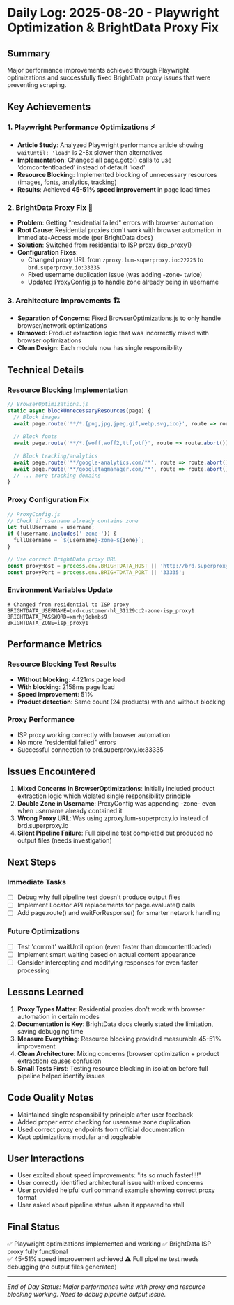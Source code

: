 # Daily Log: 2025-08-20 - Playwright Optimization & BrightData Proxy Fix

## Summary
Major performance improvements achieved through Playwright optimizations and successfully fixed BrightData proxy issues that were preventing scraping.

## Key Achievements

### 1. Playwright Performance Optimizations ⚡
- **Article Study**: Analyzed Playwright performance article showing `waitUntil: 'load'` is 2-8x slower than alternatives
- **Implementation**: Changed all page.goto() calls to use 'domcontentloaded' instead of default 'load'
- **Resource Blocking**: Implemented blocking of unnecessary resources (images, fonts, analytics, tracking)
- **Results**: Achieved **45-51% speed improvement** in page load times

### 2. BrightData Proxy Fix 🔧
- **Problem**: Getting "residential failed" errors with browser automation
- **Root Cause**: Residential proxies don't work with browser automation in Immediate-Access mode (per BrightData docs)
- **Solution**: Switched from residential to ISP proxy (isp_proxy1)
- **Configuration Fixes**:
  - Changed proxy URL from `zproxy.lum-superproxy.io:22225` to `brd.superproxy.io:33335`
  - Fixed username duplication issue (was adding -zone- twice)
  - Updated ProxyConfig.js to handle zone already being in username

### 3. Architecture Improvements 🏗️
- **Separation of Concerns**: Fixed BrowserOptimizations.js to only handle browser/network optimizations
- **Removed**: Product extraction logic that was incorrectly mixed with browser optimizations
- **Clean Design**: Each module now has single responsibility

## Technical Details

### Resource Blocking Implementation
```javascript
// BrowserOptimizations.js
static async blockUnnecessaryResources(page) {
  // Block images
  await page.route('**/*.{png,jpg,jpeg,gif,webp,svg,ico}', route => route.abort());
  
  // Block fonts
  await page.route('**/*.{woff,woff2,ttf,otf}', route => route.abort());
  
  // Block tracking/analytics
  await page.route('**/google-analytics.com/**', route => route.abort());
  await page.route('**/googletagmanager.com/**', route => route.abort());
  // ... more tracking domains
}
```

### Proxy Configuration Fix
```javascript
// ProxyConfig.js
// Check if username already contains zone
let fullUsername = username;
if (!username.includes('-zone-')) {
  fullUsername = `${username}-zone-${zone}`;
}

// Use correct BrightData proxy URL
const proxyHost = process.env.BRIGHTDATA_HOST || 'http://brd.superproxy.io';
const proxyPort = process.env.BRIGHTDATA_PORT || '33335';
```

### Environment Variables Update
```env
# Changed from residential to ISP proxy
BRIGHTDATA_USERNAME=brd-customer-hl_31129cc2-zone-isp_proxy1
BRIGHTDATA_PASSWORD=xmrhj9qbmbs9
BRIGHTDATA_ZONE=isp_proxy1
```

## Performance Metrics

### Resource Blocking Test Results
- **Without blocking**: 4421ms page load
- **With blocking**: 2158ms page load  
- **Speed improvement**: 51%
- **Product detection**: Same count (24 products) with and without blocking

### Proxy Performance
- ISP proxy working correctly with browser automation
- No more "residential failed" errors
- Successful connection to brd.superproxy.io:33335

## Issues Encountered

1. **Mixed Concerns in BrowserOptimizations**: Initially included product extraction logic which violated single responsibility principle
2. **Double Zone in Username**: ProxyConfig was appending -zone- even when username already contained it
3. **Wrong Proxy URL**: Was using zproxy.lum-superproxy.io instead of brd.superproxy.io
4. **Silent Pipeline Failure**: Full pipeline test completed but produced no output files (needs investigation)

## Next Steps

### Immediate Tasks
- [ ] Debug why full pipeline test doesn't produce output files
- [ ] Implement Locator API replacements for page.evaluate() calls
- [ ] Add page.route() and waitForResponse() for smarter network handling

### Future Optimizations
- [ ] Test 'commit' waitUntil option (even faster than domcontentloaded)
- [ ] Implement smart waiting based on actual content appearance
- [ ] Consider intercepting and modifying responses for even faster processing

## Lessons Learned

1. **Proxy Types Matter**: Residential proxies don't work with browser automation in certain modes
2. **Documentation is Key**: BrightData docs clearly stated the limitation, saving debugging time
3. **Measure Everything**: Resource blocking provided measurable 45-51% improvement
4. **Clean Architecture**: Mixing concerns (browser optimization + product extraction) causes confusion
5. **Small Tests First**: Testing resource blocking in isolation before full pipeline helped identify issues

## Code Quality Notes

- Maintained single responsibility principle after user feedback
- Added proper error checking for username zone duplication
- Used correct proxy endpoints from official documentation
- Kept optimizations modular and toggleable

## User Interactions

- User excited about speed improvements: "its so much faster!!!!"
- User correctly identified architectural issue with mixed concerns
- User provided helpful curl command example showing correct proxy format
- User asked about pipeline status when it appeared to stall

## Final Status

✅ Playwright optimizations implemented and working
✅ BrightData ISP proxy fully functional  
✅ 45-51% speed improvement achieved
⚠️ Full pipeline test needs debugging (no output files generated)

---

*End of Day Status: Major performance wins with proxy and resource blocking working. Need to debug pipeline output issue.*
